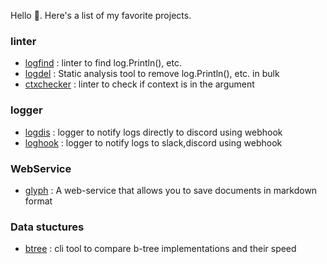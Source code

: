 Hello 👋. Here's a list of my favorite projects.
### linter
* [logfind](https://github.com/seipan/logfind) : linter to find log.Println(), etc.
* [logdel](https://github.com/seipan/logdel) : Static analysis tool to remove log.Println(), etc. in bulk
* [ctxchecker](https://github.com/seipan/ctxchecker) : linter to check if context is in the argument


### logger
* [logdis](https://github.com/seipan/logdis) : logger to notify logs directly to discord using webhook
* [loghook](https://github.com/seipan/loghook) : logger to notify logs to slack,discord using webhook 

### WebService
* [glyph](https://github.com/Doer-org/glyph) : A web-service that allows you to save documents in markdown format 

### Data stuctures
* [btree](https://github.com/seipan/btree) : cli tool to compare b-tree implementations and their speed 
